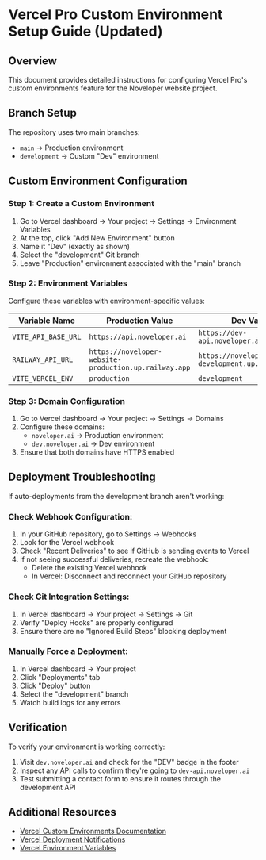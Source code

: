 # Vercel Pro Custom Environment Setup Guide (Updated)

## Overview

This document provides detailed instructions for configuring Vercel Pro's custom environments feature for the Noveloper website project.

## Branch Setup

The repository uses two main branches:
- `main` → Production environment
- `development` → Custom "Dev" environment

## Custom Environment Configuration

### Step 1: Create a Custom Environment

1. Go to Vercel dashboard → Your project → Settings → Environment Variables
2. At the top, click "Add New Environment" button
3. Name it "Dev" (exactly as shown)
4. Select the "development" Git branch
5. Leave "Production" environment associated with the "main" branch

### Step 2: Environment Variables

Configure these variables with environment-specific values:

| Variable Name | Production Value | Dev Value |
|---------------|------------------|-----------|
| `VITE_API_BASE_URL` | `https://api.noveloper.ai` | `https://dev-api.noveloper.ai` |
| `RAILWAY_API_URL` | `https://noveloper-website-production.up.railway.app` | `https://noveloper-website-development.up.railway.app` |
| `VITE_VERCEL_ENV` | `production` | `development` |

### Step 3: Domain Configuration

1. Go to Vercel dashboard → Your project → Settings → Domains
2. Configure these domains:
   - `noveloper.ai` → Production environment
   - `dev.noveloper.ai` → Dev environment
3. Ensure that both domains have HTTPS enabled

## Deployment Troubleshooting

If auto-deployments from the development branch aren't working:

### Check Webhook Configuration:

1. In your GitHub repository, go to Settings → Webhooks
2. Look for the Vercel webhook
3. Check "Recent Deliveries" to see if GitHub is sending events to Vercel
4. If not seeing successful deliveries, recreate the webhook:
   - Delete the existing Vercel webhook
   - In Vercel: Disconnect and reconnect your GitHub repository

### Check Git Integration Settings:

1. In Vercel dashboard → Your project → Settings → Git
2. Verify "Deploy Hooks" are properly configured
3. Ensure there are no "Ignored Build Steps" blocking deployment

### Manually Force a Deployment:

1. In Vercel dashboard → Your project
2. Click "Deployments" tab
3. Click "Deploy" button
4. Select the "development" branch
5. Watch build logs for any errors

## Verification

To verify your environment is working correctly:

1. Visit `dev.noveloper.ai` and check for the "DEV" badge in the footer
2. Inspect any API calls to confirm they're going to `dev-api.noveloper.ai`
3. Test submitting a contact form to ensure it routes through the development API

## Additional Resources

- [Vercel Custom Environments Documentation](https://vercel.com/docs/deployments/environments#custom-environments)
- [Vercel Deployment Notifications](https://vercel.com/docs/deployments/notifications)
- [Vercel Environment Variables](https://vercel.com/docs/deployments/environment-variables)